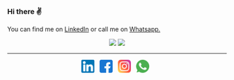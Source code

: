 
 
### Hi there ✌


You can find me on [LinkedIn](https://www.linkedin.com/in/willians-tavares95/) or call me on [Whatsapp.](https://api.whatsapp.com/send?phone=5511943206420)

<div align='center'> 
  <img height="170em" src="https://github-readme-stats.vercel.app/api?username=willsTavares&theme=tokyonight&show_icons=true">
  <img height="170em" src="https://github-readme-stats.vercel.app/api/top-langs/?username=willsTavares&theme=tokyonight&layout=compact">
</div>

  ---
  
<p align='center'>
<a href="https://www.linkedin.com/in/willians-tavares95/"><img height="30" src="Assets/linkedin.png"></a>&nbsp;&nbsp;
<a href="https://www.facebook.com/willians.tavaresdasilva/"><img height="30" src="Assets/facebook.png"></a>&nbsp;&nbsp;
<a href="https://www.instagram.com/hot.wills/"><img height="30" src="Assets/instagram.png"></a>&nbsp;&nbsp;
<a href="https://api.whatsapp.com/send?phone=5511943206420"><img height="30" src="Assets/whatsapp.png"></a>&nbsp;&nbsp;
</p>

